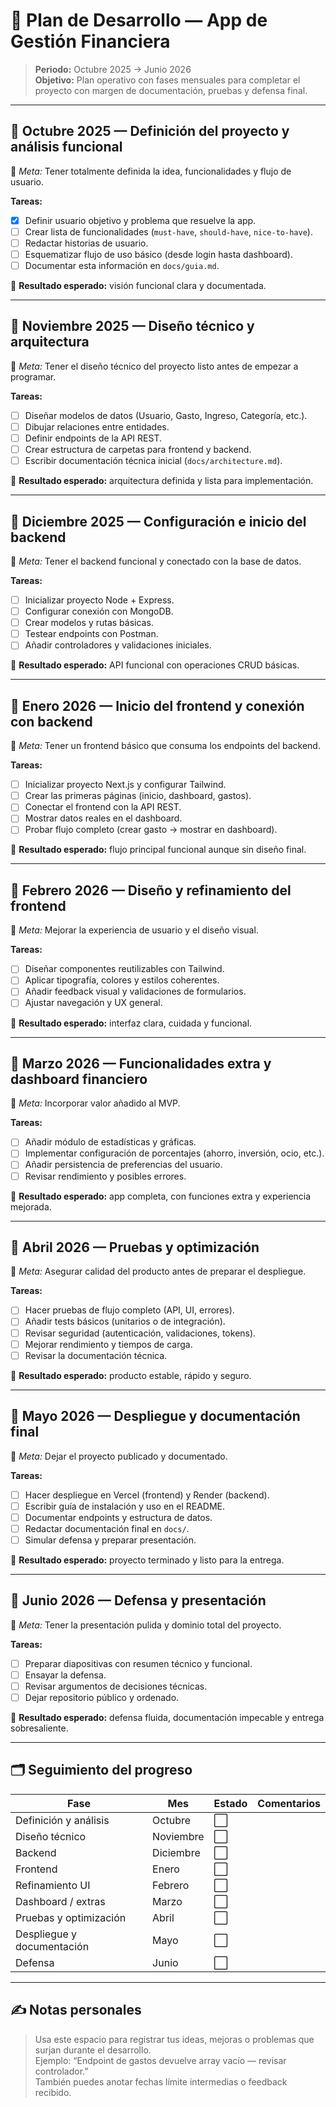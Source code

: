 # 📅 Plan de Desarrollo — App de Gestión Financiera

> **Periodo:** Octubre 2025 → Junio 2026  
> **Objetivo:** Plan operativo con fases mensuales para completar el proyecto con margen de documentación, pruebas y defensa final.

---

## 🔹 Octubre 2025 — Definición del proyecto y análisis funcional
🎯 *Meta:* Tener totalmente definida la idea, funcionalidades y flujo de usuario.

**Tareas:**
- [x] Definir usuario objetivo y problema que resuelve la app.  
- [ ] Crear lista de funcionalidades (`must-have`, `should-have`, `nice-to-have`).  
- [ ] Redactar historias de usuario.  
- [ ] Esquematizar flujo de uso básico (desde login hasta dashboard).  
- [ ] Documentar esta información en `docs/guia.md`.  

🧩 **Resultado esperado:** visión funcional clara y documentada.

---

## 🔹 Noviembre 2025 — Diseño técnico y arquitectura
🎯 *Meta:* Tener el diseño técnico del proyecto listo antes de empezar a programar.

**Tareas:**
- [ ] Diseñar modelos de datos (Usuario, Gasto, Ingreso, Categoría, etc.).  
- [ ] Dibujar relaciones entre entidades.  
- [ ] Definir endpoints de la API REST.  
- [ ] Crear estructura de carpetas para frontend y backend.  
- [ ] Escribir documentación técnica inicial (`docs/architecture.md`).  

🧩 **Resultado esperado:** arquitectura definida y lista para implementación.

---

## 🔹 Diciembre 2025 — Configuración e inicio del backend
🎯 *Meta:* Tener el backend funcional y conectado con la base de datos.

**Tareas:**
- [ ] Inicializar proyecto Node + Express.  
- [ ] Configurar conexión con MongoDB.  
- [ ] Crear modelos y rutas básicas.  
- [ ] Testear endpoints con Postman.  
- [ ] Añadir controladores y validaciones iniciales.  

🧩 **Resultado esperado:** API funcional con operaciones CRUD básicas.

---

## 🔹 Enero 2026 — Inicio del frontend y conexión con backend
🎯 *Meta:* Tener un frontend básico que consuma los endpoints del backend.

**Tareas:**
- [ ] Inicializar proyecto Next.js y configurar Tailwind.  
- [ ] Crear las primeras páginas (inicio, dashboard, gastos).  
- [ ] Conectar el frontend con la API REST.  
- [ ] Mostrar datos reales en el dashboard.  
- [ ] Probar flujo completo (crear gasto → mostrar en dashboard).  

🧩 **Resultado esperado:** flujo principal funcional aunque sin diseño final.

---

## 🔹 Febrero 2026 — Diseño y refinamiento del frontend
🎯 *Meta:* Mejorar la experiencia de usuario y el diseño visual.

**Tareas:**
- [ ] Diseñar componentes reutilizables con Tailwind.  
- [ ] Aplicar tipografía, colores y estilos coherentes.  
- [ ] Añadir feedback visual y validaciones de formularios.  
- [ ] Ajustar navegación y UX general.  

🧩 **Resultado esperado:** interfaz clara, cuidada y funcional.

---

## 🔹 Marzo 2026 — Funcionalidades extra y dashboard financiero
🎯 *Meta:* Incorporar valor añadido al MVP.

**Tareas:**
- [ ] Añadir módulo de estadísticas y gráficas.  
- [ ] Implementar configuración de porcentajes (ahorro, inversión, ocio, etc.).  
- [ ] Añadir persistencia de preferencias del usuario.  
- [ ] Revisar rendimiento y posibles errores.  

🧩 **Resultado esperado:** app completa, con funciones extra y experiencia mejorada.

---

## 🔹 Abril 2026 — Pruebas y optimización
🎯 *Meta:* Asegurar calidad del producto antes de preparar el despliegue.

**Tareas:**
- [ ] Hacer pruebas de flujo completo (API, UI, errores).  
- [ ] Añadir tests básicos (unitarios o de integración).  
- [ ] Revisar seguridad (autenticación, validaciones, tokens).  
- [ ] Mejorar rendimiento y tiempos de carga.  
- [ ] Revisar la documentación técnica.  

🧩 **Resultado esperado:** producto estable, rápido y seguro.

---

## 🔹 Mayo 2026 — Despliegue y documentación final
🎯 *Meta:* Dejar el proyecto publicado y documentado.

**Tareas:**
- [ ] Hacer despliegue en Vercel (frontend) y Render (backend).  
- [ ] Escribir guía de instalación y uso en el README.  
- [ ] Documentar endpoints y estructura de datos.  
- [ ] Redactar documentación final en `docs/`.  
- [ ] Simular defensa y preparar presentación.  

🧩 **Resultado esperado:** proyecto terminado y listo para la entrega.

---

## 🔹 Junio 2026 — Defensa y presentación
🎯 *Meta:* Tener la presentación pulida y dominio total del proyecto.

**Tareas:**
- [ ] Preparar diapositivas con resumen técnico y funcional.  
- [ ] Ensayar la defensa.  
- [ ] Revisar argumentos de decisiones técnicas.  
- [ ] Dejar repositorio público y ordenado.  

🧩 **Resultado esperado:** defensa fluida, documentación impecable y entrega sobresaliente.

---

## 🗂️ Seguimiento del progreso
| Fase | Mes | Estado | Comentarios |
|------|------|---------|-------------|
| Definición y análisis | Octubre | ⬜ | |
| Diseño técnico | Noviembre | ⬜ | |
| Backend | Diciembre | ⬜ | |
| Frontend | Enero | ⬜ | |
| Refinamiento UI | Febrero | ⬜ | |
| Dashboard / extras | Marzo | ⬜ | |
| Pruebas y optimización | Abril | ⬜ | |
| Despliegue y documentación | Mayo | ⬜ | |
| Defensa | Junio | ⬜ | |

---

## ✍️ Notas personales
> Usa este espacio para registrar tus ideas, mejoras o problemas que surjan durante el desarrollo.  
> Ejemplo: “Endpoint de gastos devuelve array vacío — revisar controlador.”  
> También puedes anotar fechas límite intermedias o feedback recibido.

